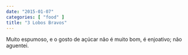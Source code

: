 ```yaml
---
date: "2015-01-07"
categories: [ "food" ]
title: "3 Lobos Bravos"
---
```

Muito espumoso, e o gosto de açúcar não é muito bom, é enjoativo; não aguentei.
